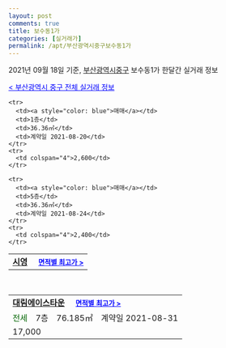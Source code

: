 ```yaml
---
layout: post
comments: true
title: 보수동1가
categories: [실거래가]
permalink: /apt/부산광역시중구보수동1가
---
```


2021년 09월 18일 기준, <a href="/apt/부산광역시중구">부산광역시중구</a> 보수동1가 한달간 실거래 정보

<a style="color: blue;" href="/apt/부산광역시중구">< 부산광역시 중구 전체 실거래 정보</a>
<!---- start ---->
<table>
  <tr>
    <td colspan="4" style="font-weight: bold;"><a href="/apt/부산광역시중구보수동1가시영">시영</a> &nbsp;&nbsp;&nbsp; <a style="color: blue; font-size: smaller;" href="/apt/부산광역시중구보수동1가시영">면적별 최고가 ></a></td>
  </tr>
    
    <tr>
      <td><a style="color: blue">매매</a></td>
      <td>1층</td>
      <td>36.36㎡</td>
      <td>계약일 2021-08-20</td>
    </tr>
    <tr>
      <td colspan="4">2,600</td>
    </tr>
      
    <tr>
      <td><a style="color: blue">매매</a></td>
      <td>5층</td>
      <td>36.36㎡</td>
      <td>계약일 2021-08-24</td>
    </tr>
    <tr>
      <td colspan="4">2,400</td>
    </tr>
      
</table>
<br>
<table>
  <tr>
    <td colspan="4" style="font-weight: bold;"><a href="/apt/부산광역시중구보수동1가대림에이스타운">대림에이스타운</a> &nbsp;&nbsp;&nbsp; <a style="color: blue; font-size: smaller;" href="/apt/부산광역시중구보수동1가대림에이스타운">면적별 최고가 ></a></td>
  </tr>
    
  <tr>
    <td><a style="color: darkgreen">전세</a></td>
    <td>7층</td>
    <td>76.185㎡</td>
    <td>계약일 2021-08-31</td>
  </tr>
  <tr>
    <td colspan="4">17,000</td>
  </tr>
    
</table>
<!---- end ---->
    